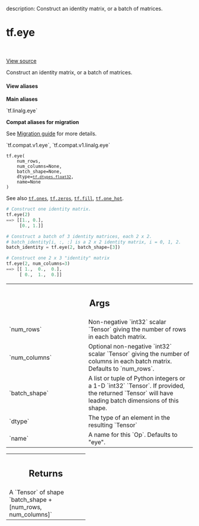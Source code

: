 description: Construct an identity matrix, or a batch of matrices.

<div itemscope itemtype="http://developers.google.com/ReferenceObject">
<meta itemprop="name" content="tf.eye" />
<meta itemprop="path" content="Stable" />
</div>

# tf.eye

<!-- Insert buttons and diff -->

<table class="tfo-notebook-buttons tfo-api nocontent" align="left">

</table>

<a target="_blank" class="external" href="/code/stable/tensorflow/python/ops/linalg_ops.py">View source</a>



Construct an identity matrix, or a batch of matrices.

<section class="expandable">
  <h4 class="showalways">View aliases</h4>
  <p>
<b>Main aliases</b>
<p>`tf.linalg.eye`</p>

<b>Compat aliases for migration</b>
<p>See
<a href="https://www.tensorflow.org/guide/migrate">Migration guide</a> for
more details.</p>
<p>`tf.compat.v1.eye`, `tf.compat.v1.linalg.eye`</p>
</p>
</section>

<pre class="devsite-click-to-copy prettyprint lang-py tfo-signature-link">
<code>tf.eye(
    num_rows,
    num_columns=None,
    batch_shape=None,
    dtype=<a href="../tf/dtypes.md#float32"><code>tf.dtypes.float32</code></a>,
    name=None
)
</code></pre>



<!-- Placeholder for "Used in" -->

See also <a href="../tf/ones.md"><code>tf.ones</code></a>, <a href="../tf/zeros.md"><code>tf.zeros</code></a>, <a href="../tf/fill.md"><code>tf.fill</code></a>, <a href="../tf/one_hot.md"><code>tf.one_hot</code></a>.

```python
# Construct one identity matrix.
tf.eye(2)
==> [[1., 0.],
     [0., 1.]]

# Construct a batch of 3 identity matrices, each 2 x 2.
# batch_identity[i, :, :] is a 2 x 2 identity matrix, i = 0, 1, 2.
batch_identity = tf.eye(2, batch_shape=[3])

# Construct one 2 x 3 "identity" matrix
tf.eye(2, num_columns=3)
==> [[ 1.,  0.,  0.],
     [ 0.,  1.,  0.]]
```

<!-- Tabular view -->
 <table class="responsive fixed orange">
<colgroup><col width="214px"><col></colgroup>
<tr><th colspan="2"><h2 class="add-link">Args</h2></th></tr>

<tr>
<td>
`num_rows`
</td>
<td>
Non-negative `int32` scalar `Tensor` giving the number of rows
in each batch matrix.
</td>
</tr><tr>
<td>
`num_columns`
</td>
<td>
Optional non-negative `int32` scalar `Tensor` giving the number
of columns in each batch matrix.  Defaults to `num_rows`.
</td>
</tr><tr>
<td>
`batch_shape`
</td>
<td>
 A list or tuple of Python integers or a 1-D `int32` `Tensor`.
If provided, the returned `Tensor` will have leading batch dimensions of
this shape.
</td>
</tr><tr>
<td>
`dtype`
</td>
<td>
 The type of an element in the resulting `Tensor`
</td>
</tr><tr>
<td>
`name`
</td>
<td>
 A name for this `Op`.  Defaults to "eye".
</td>
</tr>
</table>



<!-- Tabular view -->
 <table class="responsive fixed orange">
<colgroup><col width="214px"><col></colgroup>
<tr><th colspan="2"><h2 class="add-link">Returns</h2></th></tr>
<tr class="alt">
<td colspan="2">
A `Tensor` of shape `batch_shape + [num_rows, num_columns]`
</td>
</tr>

</table>

